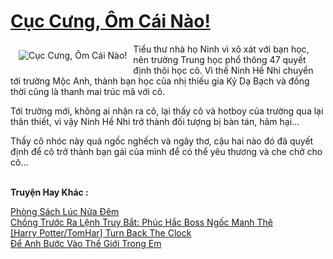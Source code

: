 <a href="https://utruyen.com/cuc-cung-om-cai-nao/22761/" title="Cục Cưng, Ôm Cái Nào!"><h1>Cục Cưng, Ôm Cái Nào!</h1></a><div style="display:table"><img align="right" style="float: left; padding: 10px;" src="https://utruyen.com/images/story/200x260/cuc-cung-om-cai-nao.jpg" alt="Cục Cưng, Ôm Cái Nào!">Tiểu thư nhà họ Ninh vì xô xát với bạn học, nên trường Trung học phổ thông 47 quyết định thôi học cô. Vì thế Ninh Hề Nhi chuyển tới trường Mộc Anh, thành bạn học của nhị thiếu gia Kỷ Dạ Bạch và đồng thời cũng là thanh mai trúc mã với cô.<p></p>Tới trường mới, không ai nhận ra cô, lại thấy cô và hotboy của trường qua lại thân thiết, vì vậy Ninh Hề Nhi trở thành đối tượng bị bàn tán, hãm hại...<p></p>Thấy cô nhóc này quá ngốc nghếch và ngây thơ, cậu hai nào đó đã quyết định để cô trở thành bạn gái của mình để có thể yêu thương và che chở cho cô…</div><p><br><b>Truyện Hay Khác :</b></p><a href="https://utruyen.com/phong-sach-luc-nua-dem/22541/" alt="Phòng Sách Lúc Nửa Đêm">Phòng Sách Lúc Nửa Đêm</a><br/><a href="https://github.com/mlquan/truyenhay/tree/master/truyenhay/22320/" alt="Chồng Trước Ra Lệnh Truy Bắt: Phúc Hắc Boss Ngốc Manh Thê">Chồng Trước Ra Lệnh Truy Bắt: Phúc Hắc Boss Ngốc Manh Thê</a><br/><a href="https://github.com/quanluxury/ngontinh_sac/tree/master/truyenhay/19396/" alt="[Harry Potter/TomHar] Turn Back The Clock">[Harry Potter/TomHar] Turn Back The Clock</a><br/><a href="https://github.com/mlquan/truyenhay/tree/master/truyenhay/24654/" alt="Để Anh Bước Vào Thế Giới Trong Em">Để Anh Bước Vào Thế Giới Trong Em</a><br/>